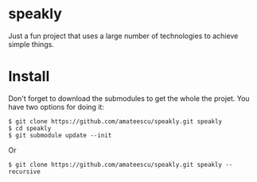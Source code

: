 speakly
=====================

Just a fun project that uses a large number of technologies to achieve simple things.



Install
=====================

Don't forget to download the submodules to get the whole the projet. You have two options for doing it:

```
$ git clone https://github.com/amateescu/speakly.git speakly
$ cd speakly
$ git submodule update --init
```

Or

```
$ git clone https://github.com/amateescu/speakly.git speakly --recursive
```
